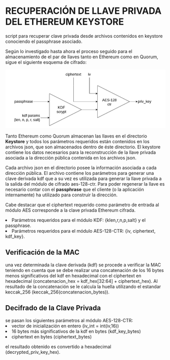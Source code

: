 <H1>RECUPERACIÓN DE LLAVE PRIVADA DEL ETHEREUM KEYSTORE</H1>

script para recuperar clave privada desde archivos contenidos en keystore conociendo el passphrase asociado.

Según lo investigado hasta ahora el proceso seguido para el almacenamiento de el par de llaves tanto en Ethereum como en Quorum, sigue el siguiente esquema de cifrado:

![alt text "bloques-kdf-aes"](keystore.drawio.png)

Tanto Ethereum como Quorum almacenan las llaves en el directorio <b>Keystore</b> y todos los parámetros requeridos están contenidos en los archivos json, que son almacenados dentro de éste directorio. El keystore contiene los datos necesarios para la reconstrucción de la llave privada asociada a la dirección pública contenida en los archivos json.

Cada archivo json en el directorio posee la información asociada a cada dirección pública. El archivo contiene los parámetros para generar una clave derivada kdf que a su vez es utilizada para generar la llave privada a la salida del módulo de cifrado aes-128-ctr. Para poder regenerar la llave es necesario contar con el <b>passphrase</b> que el cliente (o la aplicación internamente) ha utilizado para construir la dirección.

Cabe destacar que el ciphertext requerido como parámetro de entrada al módulo AES corresponde a la clave privada Ethereum cifrada.

<li>Parámetros requeridos para el módulo KDF: {klen,r,n,p,salt} y el passphrase.
<li>Parámetros requeridos para el módulo AES-128-CTR: {iv, ciphertext, kdf_key}.

<H2>Verificación de la MAC</H2>
una vez determinada la clave derivada (kdf) se procede a verificar la MAC teniendo en cuenta que se debe realizar una concatenación de los 16 bytes menos significativos del kdf en hexadecimal con el ciphertext en hexadecimal (concatenacion_hex = kdf_hex[32:64] + ciphertext_hex). Al resultado de la concatenación se le calcula la huella utilizando el estandar keccak_256 (keccak_256(concatenacion_bytes)).


<H2>Decifrado de la Clave Privada</H2>
se pasan los siguientes parámetros al módulo AES-128-CTR:
  <li>vector de inicialización en entero (iv_int = int(iv,16))
  <li>16 bytes más significativos de la kdf en bytes (kdf_key_bytes)
  <li>ciphertext en bytes (ciphertext_bytes)
    
 el resultado obtenido es convertido a hexadecimal (decrypted_priv_key_hex).
